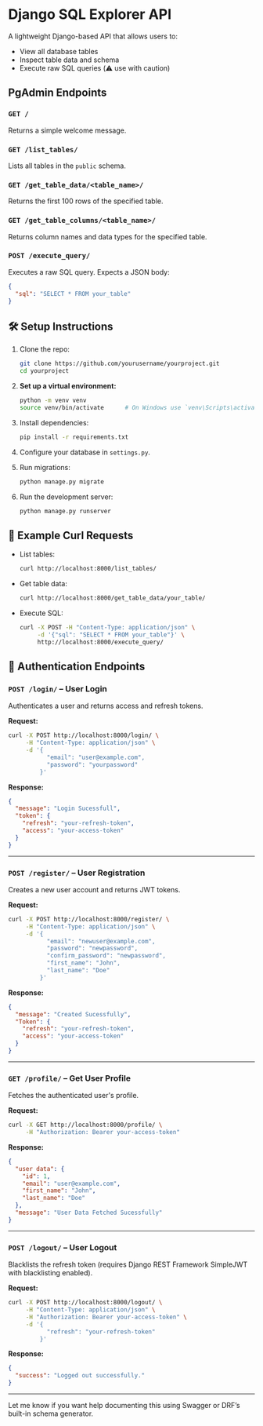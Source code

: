 

# Django SQL Explorer API

A lightweight Django-based API that allows users to:

* View all database tables
* Inspect table data and schema
* Execute raw SQL queries (⚠️ use with caution)


## PgAdmin Endpoints

### `GET /`

Returns a simple welcome message.

### `GET /list_tables/`

Lists all tables in the `public` schema.

### `GET /get_table_data/<table_name>/`

Returns the first 100 rows of the specified table.

### `GET /get_table_columns/<table_name>/`

Returns column names and data types for the specified table.

### `POST /execute_query/`

Executes a raw SQL query. Expects a JSON body:

```json
{
  "sql": "SELECT * FROM your_table"
}
```


## 🛠️ Setup Instructions

1. Clone the repo:

   ```bash
   git clone https://github.com/yourusername/yourproject.git
   cd yourproject
   ```

2. **Set up a virtual environment:**

   ```bash
   python -m venv venv
   source venv/bin/activate      # On Windows use `venv\Scripts\activate`
   ```

3. Install dependencies:

   ```bash
   pip install -r requirements.txt
   ```

4. Configure your database in `settings.py`.

5. Run migrations:

   ```bash
   python manage.py migrate
   ```

6. Run the development server:

   ```bash
   python manage.py runserver
   ```

## 🧪 Example Curl Requests

* List tables:

  ```bash
  curl http://localhost:8000/list_tables/
  ```

* Get table data:

  ```bash
  curl http://localhost:8000/get_table_data/your_table/
  ```

* Execute SQL:

  ```bash
  curl -X POST -H "Content-Type: application/json" \
       -d '{"sql": "SELECT * FROM your_table"}' \
       http://localhost:8000/execute_query/
  ```

## 🔐 Authentication Endpoints

### `POST /login/` – User Login

Authenticates a user and returns access and refresh tokens.

**Request:**

```bash
curl -X POST http://localhost:8000/login/ \
     -H "Content-Type: application/json" \
     -d '{
           "email": "user@example.com",
           "password": "yourpassword"
         }'
```

**Response:**

```json
{
  "message": "Login Sucessfull",
  "token": {
    "refresh": "your-refresh-token",
    "access": "your-access-token"
  }
}
```

---

### `POST /register/` – User Registration

Creates a new user account and returns JWT tokens.

**Request:**

```bash
curl -X POST http://localhost:8000/register/ \
     -H "Content-Type: application/json" \
     -d '{
           "email": "newuser@example.com",
           "password": "newpassword",
           "confirm_password": "newpassword",
           "first_name": "John",
           "last_name": "Doe"
         }'
```

**Response:**

```json
{
  "message": "Created Sucessfully",
  "Token": {
    "refresh": "your-refresh-token",
    "access": "your-access-token"
  }
}
```

---

### `GET /profile/` – Get User Profile

Fetches the authenticated user's profile.

**Request:**

```bash
curl -X GET http://localhost:8000/profile/ \
     -H "Authorization: Bearer your-access-token"
```

**Response:**

```json
{
  "user data": {
    "id": 1,
    "email": "user@example.com",
    "first_name": "John",
    "last_name": "Doe"
  },
  "message": "User Data Fetched Sucessfully"
}
```

---

### `POST /logout/` – User Logout

Blacklists the refresh token (requires Django REST Framework SimpleJWT with blacklisting enabled).

**Request:**

```bash
curl -X POST http://localhost:8000/logout/ \
     -H "Content-Type: application/json" \
     -H "Authorization: Bearer your-access-token" \
     -d '{
           "refresh": "your-refresh-token"
         }'
```

**Response:**

```json
{
  "success": "Logged out successfully."
}
```

---

Let me know if you want help documenting this using Swagger or DRF’s built-in schema generator.

